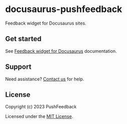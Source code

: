 # docusaurus-pushfeedback

Feedback widget for Docusaurus sites.

## Get started

See [Feedback widget for Docusaurus](https://docs.pushfeedback.com/installation/docusaurus) documentation.

## Support

Need assistance? [Contact us](https://docs.pushfeedback.com/support) for help.

## License

Copyright (c) 2023 PushFeedback

Licensed under the [MIT License](LICENSE.md).

